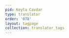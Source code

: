 ```yaml
---
pid: Keyla Cavdar
type: translator
order: '078'
layout: tagpage
collection: translator_tags
---
```

